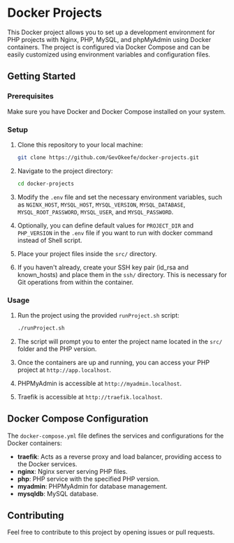 # Docker Projects

This Docker project allows you to set up a development environment for PHP projects with Nginx, PHP, MySQL, and phpMyAdmin using Docker containers. The project is configured via Docker Compose and can be easily customized using environment variables and configuration files.

## Getting Started

### Prerequisites

Make sure you have Docker and Docker Compose installed on your system.

### Setup

1. Clone this repository to your local machine:

    ```bash
    git clone https://github.com/GevOkeefe/docker-projects.git
    ```

2. Navigate to the project directory:

    ```bash
    cd docker-projects
    ```

3. Modify the `.env` file and set the necessary environment variables, such as `NGINX_HOST`, `MYSQL_HOST`, `MYSQL_VERSION`, `MYSQL_DATABASE`, `MYSQL_ROOT_PASSWORD`, `MYSQL_USER`, and `MYSQL_PASSWORD`.

4. Optionally, you can define default values for `PROJECT_DIR` and `PHP_VERSION` in the `.env` file if you want to run with docker command instead of Shell script.

5. Place your project files inside the `src/` directory.

6. If you haven't already, create your SSH key pair (id_rsa and known_hosts) and place them in the `ssh/` directory. This is necessary for Git operations from within the container.

### Usage

1. Run the project using the provided `runProject.sh` script:

    ```bash
    ./runProject.sh
    ```

2. The script will prompt you to enter the project name located in the `src/` folder and the PHP version.

3. Once the containers are up and running, you can access your PHP project at `http://app.localhost`.

4. PHPMyAdmin is accessible at `http://myadmin.localhost`.

5. Traefik is accessible at `http://traefik.localhost`.

## Docker Compose Configuration

The `docker-compose.yml` file defines the services and configurations for the Docker containers:

- **traefik**: Acts as a reverse proxy and load balancer, providing access to the Docker services.
- **nginx**: Nginx server serving PHP files.
- **php**: PHP service with the specified PHP version.
- **myadmin**: PHPMyAdmin for database management.
- **mysqldb**: MySQL database.

## Contributing

Feel free to contribute to this project by opening issues or pull requests.